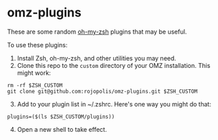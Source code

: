 # omz-plugins

These are some random [oh-my-zsh](https://ohmyz.sh/) plugins that may be useful.

To use these plugins:
1.  Install Zsh, oh-my-zsh, and other utilities you may need.
2.  Clone this repo to the `custom` directory of your OMZ installation.  This might work:
```
rm -rf $ZSH_CUSTOM
git clone git@github.com:rojopolis/omz-plugins.git $ZSH_CUSTOM
```
3. Add to your plugin list in ~/.zshrc.  Here's one way you might do that:
```
plugins=($(ls $ZSH_CUSTOM/plugins))
```
4.  Open a new shell to take effect.
